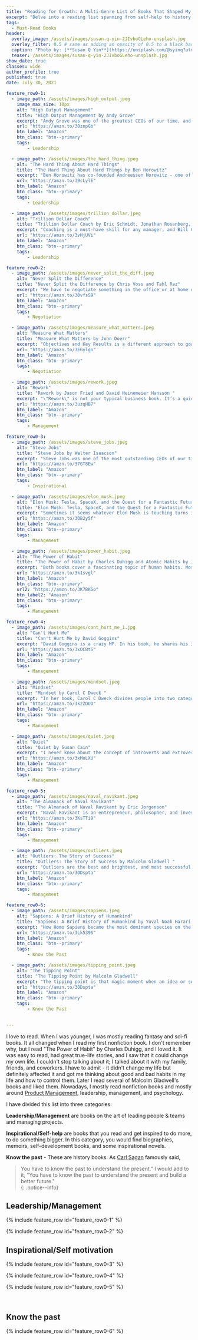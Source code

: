 ```yaml
---
title: "Reading for Growth: A Multi-Genre List of Books That Shaped My Life"
excerpt: "Delve into a reading list spanning from self-help to history, carefully curated to offer life-changing insights into leadership, inspiration, and understanding the past."
tags:
  - Must-Read Books
header:
  overlay_image: /assets/images/susan-q-yin-2JIvboGLeho-unsplash.jpg
  overlay_filter: 0.5 # same as adding an opacity of 0.5 to a black background
  caption: "Photo by: [**Susan Q Yin**](https://unsplash.com/@syinq?utm_source=unsplash&utm_medium=referral&utm_content=creditCopyText) on [**Unsplash**](https://unsplash.com/s/photos/books?utm_source=unsplash&utm_medium=referral&utm_content=creditCopyText)"
  teaser: /assets/images/susan-q-yin-2JIvboGLeho-unsplash.jpg
show_date: true
classes: wide
author_profile: true
published: true
date: July 30, 2021

feature_row0-1:
  - image_path: /assets/images/high_output.jpeg
    image_max_size: 10px
    alt: "High Output Management"
    title: "High Output Management by Andy Grove"
    excerpt: "Andy Grove was one of the greatest CEOs of our time, and his management approach is a foundation of famous OKRs (Objective Key Results). A must-read book for any manager."
    url: "https://amzn.to/3OznpGb"
    btn_label: "Amazon"
    btn_class: "btn--primary"
    tags:
        - Leadership

  - image_path: /assets/images/the_hard_thing.jpeg
    alt: "The Hard Thing About Hard Things"
    title: "The Hard Thing About Hard Things by Ben Horowitz"
    excerpt: "Ben Horowitz has co-founded Andreessen Horowitz - one of the most prominent Silicon Valley investment firms. His book contains lessons learned from founding, running, and selling a company for $1.6B. It covers all the hard things about running the company, including leading and firing people, building the right culture, and the difference between Peacetime and Wartime CEOs."
    url: "https://amzn.to/39cLylE"
    btn_label: "Amazon"
    btn_class: "btn--primary"
    tags:
        - Leadership

  - image_path: /assets/images/trillion_dollar.jpeg
    alt: "Trillion Dollar Coach"
    title: "Trillion Dollar Coach by Eric Schmidt, Jonathan Rosenberg, Alan Eagle"
    excerpt: "Coaching is a must-have skill for any manager, and Bill Campbell was probably one of the best business coaches. He coached leaders from Google, Apple, Intuit, and many other companies. He was a great coach, community builder, and just a great human being; we can all learn from his legacy. If you aspire to become a great leader, you should read this book."
    url: "https://amzn.to/3vHjUVi"
    btn_label: "Amazon"
    btn_class: "btn--primary"
    tags:
        - Leadership

feature_row0-2:
  - image_path: /assets/images/never_split_the_diff.jpeg
    alt: "Never Split the Difference"
    title: "Never Split the Difference by Chris Voss and Tahl Raz"
    excerpt: "We have to negotiate something in the office or at home constantly. In his book, Chris Voss, a former FBI hostage negotiator, provides insights and clear guidance everyone can apply to improve their negotiation skills. I am not going to say that after reading this book, I can win every argument, but I am working on it 😆"
    url: "https://amzn.to/3OvfsS9"
    btn_label: "Amazon"
    btn_class: "btn--primary"
    tags:
        - Negotiation

  - image_path: /assets/images/measure_what_matters.jpeg
    alt: "Measure What Matters"
    title: "Measure What Matters by John Doerr"
    excerpt: "Objectives and Key Results is a different approach to goal-setting used by hundreds of successful companies worldwide. John Doerr introduced OKRs to Google founders in 1999, and OKRs are an integral part of Google's success. If you want your organization to excel, aim high, and move fast, you must read John Doerr's book."
    url: "https://amzn.to/3EGylgn"
    btn_label: "Amazon"
    btn_class: "btn--primary"
    tags:
        - Negotiation

  - image_path: /assets/images/rework.jpeg
    alt: "Rework"
    title: "Rework by Jason Fried and David Heinemeier Hansson "
    excerpt: "\"Rework\" is not your typical business book. It’s a quick read - a collection of small ideas/tips on Entrepreneurship, Productivity, Management, Marketing, Hiring, Business Culture, and more. The beauty of “Rework” is that it forces you to 'Think Again' about what you thought you knew about productivity, management, and marketing. You can read more about it in this [post](https://www.artkreimer.com/Rework-book-review/)"
    url: "https://amzn.to/3uzqHB7"
    btn_label: "Amazon"
    btn_class: "btn--primary"
    tags:
        - Management

feature_row0-3:
  - image_path: /assets/images/steve_jobs.jpeg
    alt: "Steve Jobs"
    title: "Steve Jobs by Walter Isaacson"
    excerpt: "Steve Jobs was one of the most outstanding CEOs of our time. His managerial style was not great, but he led the creation of multiple life-changing products that forever changed our lives. A must-read."
    url: "https://amzn.to/37GT8Ew"
    btn_label: "Amazon"
    btn_class: "btn--primary"
    tags:
        - Inspirational

  - image_path: /assets/images/elon_musk.jpeg
    alt: "Elon Musk: Tesla, SpaceX, and the Quest for a Fantastic Future"
    title: "Elon Musk: Tesla, SpaceX, and the Quest for a Fantastic Future by Ashlee Vance"
    excerpt: "Sometimes it seems whatever Elon Musk is touching turns into gold. Every company he is involved with succeed. But it doesn't come as easy as it looks. He is probably one of the smartest and hard-working CEOs I read about. Another must-read."
    url: "https://amzn.to/3OB2y5f"
    btn_label: "Amazon"
    btn_class: "btn--primary"
    tags:
        - Management

  - image_path: /assets/images/power_habit.jpeg
    alt: "The Power of Habit"
    title: "The Power of Habit by Charles Duhigg and Atomic Habits by James Clear "
    excerpt: "Both books cover a fascinating topic of human habits. Most of what we do in our day-to-day lives are habits. Habits do not require deep thinking and are being stored in a different part of our brain. If you want to understand and be able to control your habits, check out these two books. I would recommend reading at least one of them."
    url: "https://amzn.to/3k1svgl"
    btn_label: "Amazon"
    btn_class: "btn--primary"
    url2: "https://amzn.to/3K7BKGo"
    btn_label2: "Amazon"
    btn_class: "btn--primary"
    tags:
        - Management

feature_row0-4:
  - image_path: /assets/images/cant_hurt_me_1.jpg
    alt: "Can't Hurt Me"
    title: "Can't Hurt Me by David Goggins"
    excerpt: "David Goggins is a crazy MF. In his book, he shares his incredible life story. He claims we are using only 40% of our capabilities, and we can achieve much more by changing our mindset. I would recommend checking the audiobook. It has additional info and interviews with the author."
    url: "https://amzn.to/3xOCBt5"
    btn_label: "Amazon"
    btn_class: "btn--primary"
    tags:
        - Management

  - image_path: /assets/images/mindset.jpeg
    alt: "Mindset"
    title: "Mindset by Carol C Dweck "
    excerpt: "In her book, Carol C Dweck divides people into two categories. People with a fixed mindset believe that our abilities are fixed and can't change them, and people with a growth mindset believe that we can develop any abilities if we spend enough time. The fixed mindset limits and prevents us from creating and achieving better things in life. With the Growth Mindset, we can grow ourselves and motivate and inspire people around us."
    url: "https://amzn.to/3k2ZDUO"
    btn_label: "Amazon"
    btn_class: "btn--primary"
    tags:
        - Management

  - image_path: /assets/images/quiet.jpeg
    alt: "Quiet"
    title: "Quiet by Susan Cain"
    excerpt: "I never knew about the concept of introverts and extroverts. So who are these two types of people? What is the difference between their personalities? What are their strength and weaknesses? How can introverts succeed in a world that value extroverted behaviours? You are going to find answer's in Susan Cain's book."
    url: "https://amzn.to/3xMoLXU"
    btn_label: "Amazon"
    btn_class: "btn--primary"
    tags:
        - Management

feature_row0-5:
  - image_path: /assets/images/naval_ravikant.jpeg
    alt: "The Almanack of Naval Ravikant"
    title: "The Almanack of Naval Ravikant by Eric Jorgenson"
    excerpt: "Naval Ravikant is an entrepreneur, philosopher, and investor. He is well known for his principles of building wealth and creating happiness in our lives. This book is a collection of Naval posts, tweets, interviews, and podcasts. Check it out to learn more about building a happier, wealthier life."
    url: "https://amzn.to/3KsTTi9"
    btn_label: "Amazon"
    btn_class: "btn--primary"
    tags:
        - Management

  - image_path: /assets/images/outliers.jpeg
    alt: "Outliers: The Story of Success"
    title: "Outliers: The Story of Success by Malcolm Gladwell "
    excerpt: "Outliers are the best and brightest, and most successful. Malcolm Gladwell shares the secrets of the best and brightest and what it takes to become One. The famous quote `10,000 hours of practice to master a skill` is from this book."
    url: "https://amzn.to/3ODspta"
    btn_label: "Amazon"
    btn_class: "btn--primary"
    tags:
        - Management

feature_row0-6:
  - image_path: /assets/images/sapiens.jpeg
    alt: "Sapiens: A Brief History of Humankind"
    title: "Sapiens: A Brief History of Humankind by Yuval Noah Harari "
    excerpt: "How Homo Sapiens became the most dominant species on the planet Earth? What happened to other human species that lived on planet Earth alongside Home Sapiens? Why do we live in the most peaceful time of human history? Yuval Noah Harari masterfully covers these and other questions about the history of humankind in his book. If you like Sapiens, I would suggest checking his other book, [\"Home Deus\"](https://amzn.to/3KdUvIg), where he is trying to predict how humans would evolve and what the future holds for us."
    url: "https://amzn.to/3Lk539S"
    btn_label: "Amazon"
    btn_class: "btn--primary"
    tags:
        - Know the Past 

  - image_path: /assets/images/tipping_point.jpeg
    alt: "The Tipping Point"
    title: "The Tipping Point by Malcolm Gladwell"
    excerpt: "The tipping point is that magic moment when an idea or social behaviour crosses a threshold, tips, and spreads like wildfire. Why do ideas spread like epidemics, and what part does the Tipping Point play? What sort of people and factors have the most influence on the spread of ideas? Read Malcolm Gladwell's book to get the answers."
    url: "https://amzn.to/3ODspta"
    btn_label: "Amazon"
    btn_class: "btn--primary"
    tags:
        - Know the Past  
    

---
```


I love to read. When I was younger, I was mostly reading fantasy and sci-fi books. It all changed when I read my first nonfiction book. I don't remember why, but I read "The Power of Habit" by Charles Duhigg, and I loved it. It was easy to read, had great true-life stories, and I saw that it could change my own life. I couldn't stop talking about it; I talked about it with my family, friends, and coworkers. I have to admit - it didn't change my life but definitely affected it and got me thinking about good and bad habits in my life and how to control them. Later I read several of Malcolm Gladwell's books and liked them. Nowadays, I mostly read nonfiction books and mostly around [Product Management](https://www.artkreimer.com/Must-read-Books-for-Product-Managers/), leadership, management, and psychology. 

I have divided this list into three categories: 

**Leadership/Management** are books on the art of leading people & teams and managing projects.

**Inspirational/Self-help** are books that you read and get inspired to do more, to do something bigger. In this category, you would find biographies, memoirs, self-development books, and some inspirational novels. 

**Know the past** - These are history books. As [Carl Sagan](https://www.goodreads.com/quotes/194992-you-have-to-know-the-past-to-understand-the-present,) famously said, 

>You have to know the past to understand the present." I would add to it, "You have to know the past to understand the present and build a better future."   
{: .notice--info}
         
## Leadership/Management    

{% include feature_row id="feature_row0-1" %}

{% include feature_row id="feature_row0-2" %}

<!-- {% include feature_row id="feature_row0-3" type="left" %}

{% include feature_row id="feature_row0-4" type="left" %}

{% include feature_row id="feature_row0-5" type="left" %}  

{% include feature_row id="feature_row0-6" type="left" %}  -->

## Inspirational/Self motivation   

{% include feature_row id="feature_row0-3" %}  

{% include feature_row id="feature_row0-4" %}  

{% include feature_row id="feature_row0-5" %} 

<!-- {% include feature_row id="feature_row0-9" type="left" %}  

{% include feature_row id="feature_row0-10" type="left" %}  

{% include feature_row id="feature_row0-11" type="left" %} 

{% include feature_row id="feature_row0-12" type="left" %} 

{% include feature_row id="feature_row0-13" type="left" %} 

{% include feature_row id="feature_row0-14" type="left" %}  -->
​        
## Know the past   

{% include feature_row id="feature_row0-6" %} 

<!-- {% include feature_row id="feature_row0-16" type="left" %}  -->



[comment]: <> "- [David and Goliath]&#40;https://www.amazon.ca/David-Goliath-Underdogs-Misfits-Battling/dp/0316204374/ref=sr_1_1?crid=389Y29XCXL5WC&dchild=1&keywords=david+and+goliath+malcolm+gladwell&qid=1627681947&sprefix=David+and+%2Caps%2C193&sr=8-1&#41; by Malcolm Gladwell"

[comment]: <> "- [How Google Works]&#40;https://www.amazon.ca/How-Google-Works-Eric-Schmidt/dp/1455582344/ref=sr_1_1?crid=3NHUXV1MD1LAS&dchild=1&keywords=how+google+works&qid=1627681990&sprefix=how+google+%2Caps%2C183&sr=8-1&#41; by Eric Schmidt"

[comment]: <> "- [The Everything Store]&#40;https://www.amazon.ca/Everything-Store-Jeff-Bezos-Amazon/dp/0316219282/ref=sr_1_1?crid=33A3K7L1EHIAR&dchild=1&keywords=the+everything+store&qid=1627682009&sprefix=the+ever%2Caps%2C214&sr=8-1&#41; by Brad Stone"







